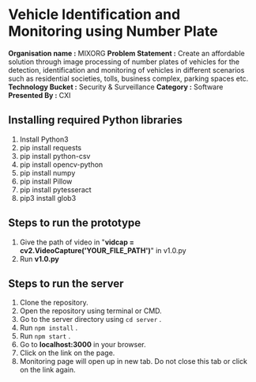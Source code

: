 # Vehicle Identification and Monitoring using Number Plate
**Organisation name :** MIXORG
**Problem Statement :** Create an affordable solution through image processing of number plates of vehicles for the detection, identification and monitoring of vehicles in different scenarios such as residential societies, tolls, business complex, parking spaces etc.
**Technology Bucket :** Security & Surveillance
**Category :** Software
**Presented By :** CXI

## Installing required Python libraries
1. Install Python3
2. pip install requests
3. pip install python-csv
4. pip install opencv-python
5. pip install numpy
6. pip install Pillow
7. pip install pytesseract
8. pip3 install glob3

## Steps to run the prototype
1. Give the path of video in "**vidcap = cv2.VideoCapture('YOUR_FILE_PATH')**" in v1.0.py
2. Run **v1.0.py**

## Steps to run the server

1. Clone the repository.
2. Open the repository using terminal or CMD.
3. Go to the server directory using `cd server` .
4. Run `npm install` .
5. Run `npm start` .
6. Go to **localhost:3000** in your browser.
7. Click on the link on the page.
8. Monitoring page will open up in new tab. Do not close this tab or click on the link again.

